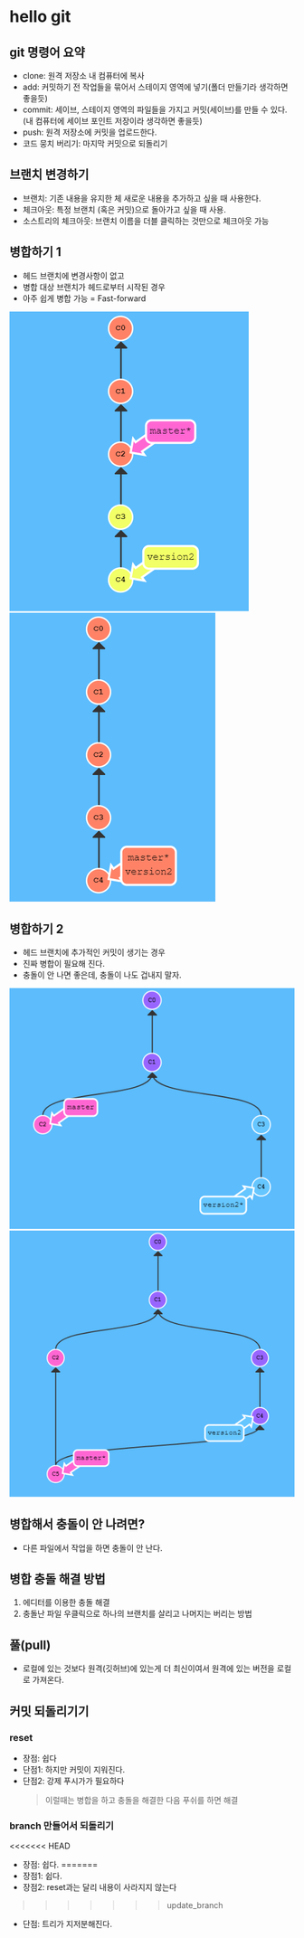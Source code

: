 # hello git
## git 명령어 요약
- clone: 원격 저장소 내 컴퓨터에 복사
- add: 커밋하기 전 작업들을 묶어서 스테이지 영역에 넣기(폴더 만들기라 생각하면 좋을듯)
- commit: 세이브, 스테이지 영역의 파일들을 가지고 커밋(세이브)를 만들 수 있다.(내 컴퓨터에 세이브 포인트 저장이라 생각하면 좋을듯)
- push: 원격 저장소에 커밋을 업로드한다.
- 코드 뭉치 버리기: 마지막 커밋으로 되돌리기

## 브랜치 변경하기
- 브랜치: 기존 내용을 유지한 체 새로운 내용을 추가하고 싶을 때 사용한다.
- 체크아웃: 특정 브랜치 (혹은 커밋)으로 돌아가고 싶을 때 사용.
- 소스트리의 체크아웃: 브랜치 이름을 더블 클릭하는 것만으로 체크아웃 가능

## 병합하기 1
- 헤드 브랜치에 변경사항이 없고
- 병합 대상 브랜치가 헤드로부터 시작된 경우
- 아주 쉽게 병합 가능 = Fast-forward

![alt text](image.png)
![alt text](image-1.png)

## 병합하기 2
- 헤드 브랜치에 추가적인 커밋이 생기는 경우
- 진짜 병합이 필요해 진다.
- 충돌이 안 나면 좋은데, 충돌이 나도 겁내지 말자.

![alt text](image-2.png)
![alt text](image-3.png)

## 병합해서 충돌이 안 나려면?
- 다른 파일에서 작업을 하면 충돌이 안 난다.

## 병합 충돌 해결 방법
1. 에디터를 이용한 충돌 해결
2. 충돌난 파일 우클릭으로 하나의 브랜치를 살리고 나머지는 버리는 방법

## 풀(pull)
- 로컬에 있는 것보다 원격(깃허브)에 있는게 더 최신이여서 원격에 있는 버전을 로컬로 가져온다.

## 커밋 되돌리기기
###  reset
- 장점: 쉽다
- 단점1: 하지만 커밋이 지워진다.
- 단점2: 강제 푸시가가 필요하다
  > 이럴때는 병합을 하고 충돌을 해결한 다음 푸쉬를 하면 해결

### branch 만들어서 되돌리기
<<<<<<< HEAD
- 장점: 쉽다.
=======
- 장점1: 쉽다.
- 장점2: reset과는 달리 내용이 사라지지 않는다
>>>>>>> update_branch
- 단점: 트리가 지저분해진다.

